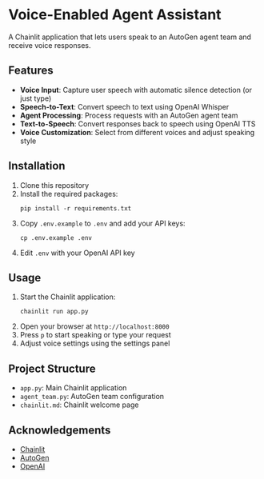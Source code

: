 # Voice-Enabled Agent Assistant

A Chainlit application that lets users speak to an AutoGen agent team and receive voice responses.

## Features

- **Voice Input**: Capture user speech with automatic silence detection (or just type)
- **Speech-to-Text**: Convert speech to text using OpenAI Whisper
- **Agent Processing**: Process requests with an AutoGen agent team
- **Text-to-Speech**: Convert responses back to speech using OpenAI TTS
- **Voice Customization**: Select from different voices and adjust speaking style

## Installation

1. Clone this repository
2. Install the required packages:
   ```
   pip install -r requirements.txt
   ```
3. Copy `.env.example` to `.env` and add your API keys:
   ```
   cp .env.example .env
   ```
4. Edit `.env` with your OpenAI API key

## Usage

1. Start the Chainlit application:
   ```
   chainlit run app.py
   ```
2. Open your browser at `http://localhost:8000`
3. Press `p` to start speaking or type your request
4. Adjust voice settings using the settings panel

## Project Structure

- `app.py`: Main Chainlit application
- `agent_team.py`: AutoGen team configuration
- `chainlit.md`: Chainlit welcome page

## Acknowledgements

- [Chainlit](https://github.com/Chainlit/chainlit)
- [AutoGen](https://github.com/microsoft/autogen)
- [OpenAI](https://github.com/openai/openai-python)
